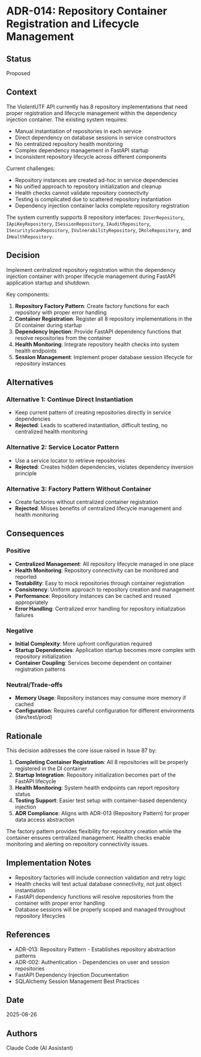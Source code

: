 # ADR-014: Repository Container Registration and Lifecycle Management

## Status
Proposed

## Context
The ViolentUTF API currently has 8 repository implementations that need proper registration and lifecycle management within the dependency injection container. The existing system requires:

- Manual instantiation of repositories in each service
- Direct dependency on database sessions in service constructors
- No centralized repository health monitoring
- Complex dependency management in FastAPI startup
- Inconsistent repository lifecycle across different components

Current challenges:
- Repository instances are created ad-hoc in service dependencies
- No unified approach to repository initialization and cleanup
- Health checks cannot validate repository connectivity
- Testing is complicated due to scattered repository instantiation
- Dependency injection container lacks complete repository registration

The system currently supports 8 repository interfaces: `IUserRepository`, `IApiKeyRepository`, `ISessionRepository`, `IAuditRepository`, `ISecurityScanRepository`, `IVulnerabilityRepository`, `IRoleRepository`, and `IHealthRepository`.

## Decision
Implement centralized repository registration within the dependency injection container with proper lifecycle management during FastAPI application startup and shutdown.

Key components:
1. **Repository Factory Pattern**: Create factory functions for each repository with proper error handling
2. **Container Registration**: Register all 8 repository implementations in the DI container during startup
3. **Dependency Injection**: Provide FastAPI dependency functions that resolve repositories from the container
4. **Health Monitoring**: Integrate repository health checks into system health endpoints
5. **Session Management**: Implement proper database session lifecycle for repository instances

## Alternatives

### Alternative 1: Continue Direct Instantiation
- Keep current pattern of creating repositories directly in service dependencies
- **Rejected**: Leads to scattered instantiation, difficult testing, no centralized health monitoring

### Alternative 2: Service Locator Pattern
- Use a service locator to retrieve repositories
- **Rejected**: Creates hidden dependencies, violates dependency inversion principle

### Alternative 3: Factory Pattern Without Container
- Create factories without centralized container registration
- **Rejected**: Misses benefits of centralized lifecycle management and health monitoring

## Consequences

### Positive
- **Centralized Management**: All repository lifecycle managed in one place
- **Health Monitoring**: Repository connectivity can be monitored and reported
- **Testability**: Easy to mock repositories through container registration
- **Consistency**: Uniform approach to repository creation and management
- **Performance**: Repository instances can be cached and reused appropriately
- **Error Handling**: Centralized error handling for repository initialization failures

### Negative
- **Initial Complexity**: More upfront configuration required
- **Startup Dependencies**: Application startup becomes more complex with repository initialization
- **Container Coupling**: Services become dependent on container registration patterns

### Neutral/Trade-offs
- **Memory Usage**: Repository instances may consume more memory if cached
- **Configuration**: Requires careful configuration for different environments (dev/test/prod)

## Rationale
This decision addresses the core issue raised in Issue 87 by:

1. **Completing Container Registration**: All 8 repositories will be properly registered in the DI container
2. **Startup Integration**: Repository initialization becomes part of the FastAPI lifecycle
3. **Health Monitoring**: System health endpoints can report repository status
4. **Testing Support**: Easier test setup with container-based dependency injection
5. **ADR Compliance**: Aligns with ADR-013 (Repository Pattern) for proper data access abstraction

The factory pattern provides flexibility for repository creation while the container ensures centralized management. Health checks enable monitoring and alerting on repository connectivity issues.

## Implementation Notes
- Repository factories will include connection validation and retry logic
- Health checks will test actual database connectivity, not just object instantiation
- FastAPI dependency functions will resolve repositories from the container with proper error handling
- Database sessions will be properly scoped and managed throughout repository lifecycles

## References
- ADR-013: Repository Pattern - Establishes repository abstraction patterns
- ADR-002: Authentication - Dependencies on user and session repositories
- FastAPI Dependency Injection Documentation
- SQLAlchemy Session Management Best Practices

## Date
2025-08-26

## Authors
Claude Code (AI Assistant)

